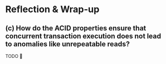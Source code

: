 # Reflection & Wrap-up

## (c) How do the ACID properties ensure that concurrent transaction execution does not lead to anomalies like unrepeatable reads?

TODO 🙈